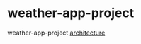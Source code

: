 # weather-app-project
weather-app-project
[architecture](https://lucid.app/lucidchart/93c16458-4a31-491e-b879-cf3112a78444/edit?viewport_loc=-537%2C-143%2C2125%2C1228%2C0_0&invitationId=inv_cfd236ca-b34b-4d5d-a2d0-5cfaa366250c)
